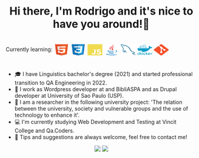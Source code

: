 # <div align="center">Hi there, I'm Rodrigo and it's nice to have you around!👋</div>

<div style="display: inline_block"><br>
  Currently learning:
  <img align="center" alt="Rodrigo-HTML" height="30" width="40" src="https://raw.githubusercontent.com/devicons/devicon/master/icons/html5/html5-original.svg">
  <img align="center" alt="Rodrigo-CSS" height="30" width="40" src="https://raw.githubusercontent.com/devicons/devicon/master/icons/css3/css3-original.svg">
  <img align="center" alt="Rodrigo-JS" height="30" width="40" src="https://raw.githubusercontent.com/devicons/devicon/master/icons/javascript/javascript-plain.svg">
  <img align="center" alt="Rodrigo-JAVA" height="30" width="40" src="https://raw.githubusercontent.com/devicons/devicon/1119b9f84c0290e0f0b38982099a2bd027a48bf1/icons/java/java-original.svg">
<img align="center" alt="Rodrigo-MYSQL" height="30" width="40" src="https://raw.githubusercontent.com/devicons/devicon/1119b9f84c0290e0f0b38982099a2bd027a48bf1/icons/mysql/mysql-original.svg">
  <img align="center" alt="Rodrigo-DOCKER" height="30" width="40" src="https://raw.githubusercontent.com/devicons/devicon/1119b9f84c0290e0f0b38982099a2bd027a48bf1/icons/docker/docker-plain-wordmark.svg">
  <img align="center" alt="Rodrigo-GIT" height="30" width="40" src="https://raw.githubusercontent.com/devicons/devicon/1119b9f84c0290e0f0b38982099a2bd027a48bf1/icons/git/git-plain.svg">
  
</div>

#

<ul>
  <li><g-emoji class="g-emoji" alias="mortar_board" fallback-src="https://github.githubassets.com/images/icons/emoji/unicode/1f393.png">🎓</g-emoji> I have Linguistics bachelor's degree (2021) and started professional transition to QA Engineering in 2022.</li>
  <li><g-emoji class="g-emoji" alias="briefcase" fallback-src="https://github.githubassets.com/images/icons/emoji/unicode/1f4bc.png">💼</g-emoji> I work as Wordpress developer at and BibliASPA and as Drupal developer at University of Sao Paulo (USP).</li>
  <li><g-emoji class="g-emoji" alias="book" fallback-src="https://github.githubassets.com/images/icons/emoji/unicode/1f4d6.png">📖</g-emoji> I am a researcher in the following university project: 'The relation between the university, society and vulnerable groups and the use of technology to enhance it'.</li>
  <li><g-emoji class="g-emoji" alias="technology" fallback-src="https://github.githubassets.com/images/icons/emoji/unicode/1f469-1f4bb.png">💻</g-emoji> I'm currently studying Web Development and Testing at Vincit College</a> and Qa.Coders</a>.</li>
  <li><g-emoji class="g-emoji" alias="thought_balloon" fallback-src="https://github.githubassets.com/images/icons/emoji/unicode/1f4ad.png">💭</g-emoji> Tips and suggestions are always welcome, feel free to contact me!</li>
</ul>

<div align="center">
  <a href = "mailto:rodrigollferreira21@gmail.com"><img src="https://img.shields.io/badge/-Gmail-%23333?style=for-the-badge&logo=gmail&logoColor=white" target="_blank"></a>
  <a href="https://www.linkedin.com/in/rllimaferreira" target="_blank"><img src="https://img.shields.io/badge/-LinkedIn-%230077B5?style=for-the-badge&logo=linkedin&logoColor=white" target="_blank"></a>
</div>

#
